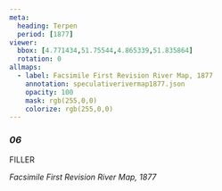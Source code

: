 ```yaml
---
meta:
  heading: Terpen
  period: [1877]
viewer:
  bbox: [4.771434,51.75544,4.865339,51.835864]
  rotation: 0
allmaps:
  - label: Facsimile First Revision River Map, 1877
    annotation: speculativerivermap1877.json
    opacity: 100
    mask: rgb(255,0,0)
    colorize: rgb(255,0,0)
---
```


### _06_

FILLER

_Facsimile First Revision River Map, 1877_
